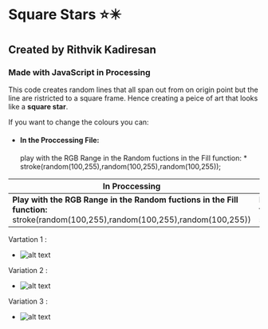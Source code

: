 # Square Stars :star::eight_pointed_black_star:
## Created by Rithvik Kadiresan 
### Made with JavaScript in Processing

This code creates random lines that all span out from on origin point but the line are ristricted to a square frame. Hence creating a peice of art that looks like a **square star**.

If you want to change the colours you can:
* <h4>In the Proccessing File:</h4>  play with the RGB Range in the Random fuctions in the Fill function:
    * stroke(random(100,255),random(100,255),random(100,255));

In Proccessing | In P5.js
-------------- | ------------------------------------------------------------------------------------------
**Play with the RGB Range in the Random fuctions in the Fill function:** stroke(random(100,255),random(100,255),random(100,255))| **Play with the RGB Range in the Random fuctions in the Fill function:** stroke(random(100,255),random(100,255),random(100,255))




Vartation 1 : 
* ![alt text](https://user-images.githubusercontent.com/71163710/95053181-cb49ac00-073b-11eb-80db-92d98316e788.png "Variation 1" )

Variation 2 :
* ![alt text](https://user-images.githubusercontent.com/71163710/95053193-ce449c80-073b-11eb-9a74-5749bee66a1c.png "Variation 2" )

Variation 3 :
* ![alt text](https://user-images.githubusercontent.com/71163710/95053200-d13f8d00-073b-11eb-8a08-c8df0df06160.png "Variation 2" )

